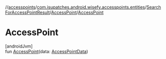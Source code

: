 //[accesspoints](../../../../index.md)/[com.isupatches.android.wisefy.accesspoints.entities](../../index.md)/[SearchForAccessPointResult](../index.md)/[AccessPoint](index.md)/[AccessPoint](-access-point.md)

# AccessPoint

[androidJvm]\
fun [AccessPoint](-access-point.md)(data: [AccessPointData](../../-access-point-data/index.md))
